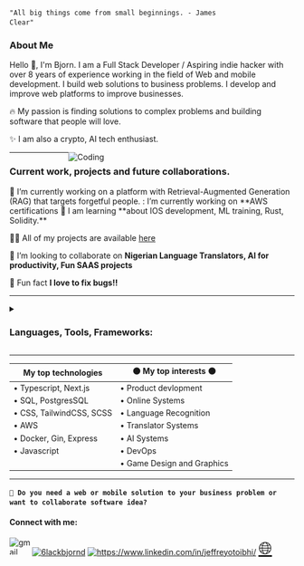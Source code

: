 <code>"All big things come from small beginnings. - James Clear"</code>

<h3 href="#about me"> About Me </h3>
<p>Hello 👋, I'm Bjorn. I am a Full Stack Developer / Aspiring indie hacker with over 8 years of experience working in the field of Web and mobile development. I build web solutions to business problems. I develop and improve web platforms to improve businesses.</p>
<p>🔥 My passion is finding solutions to complex problems and building software that people will love.</p>
<p>✨ I am also a crypto, AI tech enthusiast.</p>

<img align="right" alt="Coding" width="400" src="https://giphy.com/embed/1GEATImIxEXVR79Dhk" style="left-margin: 50px;">
<hr>
<h3 href="#current-work"> Current work, projects and future collaborations. </h3>

🔭 I’m currently working on a platform with Retrieval-Augmented Generation (RAG) that targets forgetful people.
: I’m currently working on **AWS certifications
🌱 I am learning **about IOS development, ML training, Rust, Solidity.\*\*

👨‍💻 All of my projects are available <a href="https://github.com/bjorndonald?tab=repositories"> here </a>

👯 I’m looking to collaborate on **Nigerian Language Translators, AI for productivity, Fun SAAS projects**

🐛 Fun fact **I love to fix bugs!!**

<hr>

<details>
<summary><h3 align="left">Languages, Tools, Frameworks:</h3></summary>
<p align="left">   
  <a href="https://developer.mozilla.org/en-US/docs/Web/JavaScript" target="_blank" rel="noreferrer"> <img src="./images/javascript.svg" alt="javascript" width="40" height="40"/> </a> 
  
  <a href="https://www.mysql.com/" target="_blank" rel="noreferrer"> <img src="https://miro.medium.com/v2/resize:fit:720/format:webp/1*IYEvbY1IRNoXRTuAIWpERQ.png" alt="sql" width="40" height="40"/> </a>
  
  <a href="https://go.dev/" target="_blank" rel="noreferrer"> <img src="https://miro.medium.com/v2/resize:fit:640/format:webp/1*i2skbfmDsHayHhqPfwt6pA.png" alt="golang" width="40" height="40"/> </a> 
  
  <a href="https://react.dev/" target="_blank" rel="noreferrer"> <img src="./images/react.svg" alt="react" width="40" height="40"/> </a>

<a href="https://reactnative.dev/" target="_blank" rel="noreferrer"> <img src="./images/reactnative.svg" alt="react-native" width="40" height="40"/> </a>

<a href="https://redux.js.org/" target="_blank" rel="noreferrer"> <img src="./images/redux.svg" alt="redux" width="40" height="40"/> </a>

<a href="https://tailwindui.com/" target="_blank" rel="noreferrer"> <img src="https://miro.medium.com/v2/resize:fit:720/format:webp/1*lnUD4nSuOkNuRhAymN7GPA.png" alt="tailwind" width="40" height="40"/> </a>

<a href="https://aws.amazon.com" target="_blank" rel="noreferrer"> <img src="https://raw.githubusercontent.com/devicons/devicon/master/icons/amazonwebservices/amazonwebservices-original-wordmark.svg" alt="aws" width="40" height="40"/> </a>

<a href="https://www.docker.com/" target="_blank" rel="noreferrer"> <img src="https://raw.githubusercontent.com/devicons/devicon/master/icons/docker/docker-original-wordmark.svg" alt="docker" width="40" height="40"/> </a>

</details>

<hr>

| My top technologies      | ⚫️ My top interests ⚫️   |
| ------------------------ | -------------------------- |
| • Typescript, Next.js    | • Product devlopment       |
| • SQL, PostgresSQL       | • Online Systems           |
| • CSS, TailwindCSS, SCSS | • Language Recognition     |
| • AWS                    | • Translator Systems       |
| • Docker, Gin, Express   | • AI Systems               |
| • Javascript             | • DevOps                   |
|                          | • Game Design and Graphics |

<hr>

<p></p>
<strong><code>💬 Do you need a web or mobile solution to your business problem or want to collaborate software idea? </code></strong>
<p></p>
<h4 align="left">Connect with me:</h4>
<p align="left">
<a href="https://twitter.com/6lackbjorn" target="blank"><img align="center" src="https://raw.githubusercontent.com/rahuldkjain/github-profile-readme-generator/master/src/images/icons/Social/twitter.svg" alt="6lackbjornd" height="30" width="40" /></a>
<a href="mailto:bjorndonaldb@gmail.com?subject=%5BFrom%20GitHub%5D%20ML%20Collaborations"><img alt="gmail" width="40px" src="https://img.icons8.com/color/48/000000/gmail.png" align="left" style="max-width: 100%;" height="30></a>
<a href="https://www.linkedin.com/in/bjo rn-donald-bassey/" target="blank"><img align="center" src="https://raw.githubusercontent.com/rahuldkjain/github-profile-readme-generator/master/src/images/icons/Social/linked-in-alt.svg" alt="https://www.linkedin.com/in/jeffreyotoibhi/" height="30" width="40" /></a>
<a href="https://bjorncode.dev" style="font-size:30px" target="blank">
🌐 
</a>
</p>
